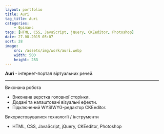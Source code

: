 ```yaml
---
layout: portfolio
title: Auri
tag_title: Auri
categories:
    - Фріланс
tags: [HTML, CSS, JavaScript, jQuery, CKEeditor, Photoshop]
date: 27.08.2015 05:07
sort: 28
image: 
    src: /assets/img/work/auri.webp 
    width: 500
    height: 283
---
```


**Auri** - інтернет-портал віртуальних речей.

---

Виконана робота

* Виконана верстка головної сторінки.
* Додані та налаштовані візуальні ефекти.
* Підключений WYSIWYG-редактор CKEeditor.

Використовувалися технології / інструменти

* HTML, CSS, JavaScript, jQuery, CKEeditor, Photoshop
